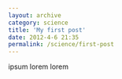 ```yaml
---
layout: archive
category: science
title: 'My first post'
date: 2012-4-6 21:35
permalink: /science/first-post
---
```



ipsum lorem lorem